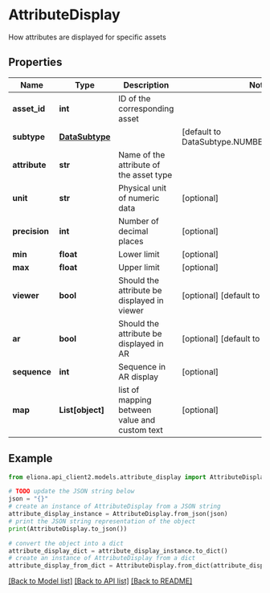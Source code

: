 # AttributeDisplay

How attributes are displayed for specific assets

## Properties

Name | Type | Description | Notes
------------ | ------------- | ------------- | -------------
**asset_id** | **int** | ID of the corresponding asset | 
**subtype** | [**DataSubtype**](DataSubtype.md) |  | [default to DataSubtype.NUMBER_SUBTYPE_INPUT]
**attribute** | **str** | Name of the attribute of the asset type | 
**unit** | **str** | Physical unit of numeric data | [optional] 
**precision** | **int** | Number of decimal places | [optional] 
**min** | **float** | Lower limit | [optional] 
**max** | **float** | Upper limit | [optional] 
**viewer** | **bool** | Should the attribute be displayed in viewer | [optional] [default to False]
**ar** | **bool** | Should the attribute be displayed in AR | [optional] [default to False]
**sequence** | **int** | Sequence in AR display | [optional] 
**map** | **List[object]** | list of mapping between value and custom text | [optional] 

## Example

```python
from eliona.api_client2.models.attribute_display import AttributeDisplay

# TODO update the JSON string below
json = "{}"
# create an instance of AttributeDisplay from a JSON string
attribute_display_instance = AttributeDisplay.from_json(json)
# print the JSON string representation of the object
print(AttributeDisplay.to_json())

# convert the object into a dict
attribute_display_dict = attribute_display_instance.to_dict()
# create an instance of AttributeDisplay from a dict
attribute_display_from_dict = AttributeDisplay.from_dict(attribute_display_dict)
```
[[Back to Model list]](../README.md#documentation-for-models) [[Back to API list]](../README.md#documentation-for-api-endpoints) [[Back to README]](../README.md)


